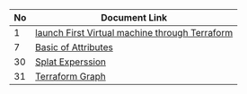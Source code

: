 | No | Document Link |
|-------|---------------|
|1 | [launch First Virtual machine through Terraform][PID1]|
|7 | [Basic of Attributes][PID7]
|30| [Splat Experssion][PID30]|
|31| [Terraform Graph][PID31]|




















[PID1]: <./AWS/01-Create_ec2/First-EC2.md>
[PID7]: <./AWS/07-Basic of Attributes/attributes.md>
[PID30]: <./AWS/30-Splat Expression/splat.md>
[PID31]: <./AWS/31-Terraform_graph/terraform-graph.md>
